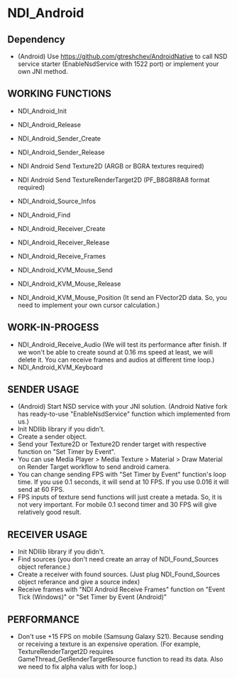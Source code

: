 # NDI_Android

## Dependency
* (Android) Use https://github.com/gtreshchev/AndroidNative to call NSD service starter (EnableNsdService with 1522 port) or implement your own JNI method.

## WORKING FUNCTIONS
* NDI_Android_Init
* NDI_Android_Release

* NDI_Android_Sender_Create
* NDI_Android_Sender_Release
* NDI Android Send Texture2D (ARGB or BGRA textures required)
* NDI Android Send TextureRenderTarget2D (PF_B8G8R8A8 format required)

* NDI_Android_Source_Infos
* NDI_Android_Find
* NDI_Android_Receiver_Create
* NDI_Android_Receiver_Release
* NDI_Android_Receive_Frames

* NDI_Android_KVM_Mouse_Send
* NDI_Android_KVM_Mouse_Release
* NDI_Android_KVM_Mouse_Position (It send an FVector2D data. So, you need to implement your own cursor calculation.)

## WORK-IN-PROGESS
* NDI_Android_Receive_Audio (We will test its performance after finish. If we won't be able to create sound at 0.16 ms speed at least, we will delete it. You can receive frames and audios at different time loop.)
* NDI_Android_KVM_Keyboard

## SENDER USAGE
* (Android) Start NSD service with your JNI solution. (Android Native fork has ready-to-use "EnableNsdService" function which implemented from us.)
* Init NDIlib library if you didn't.
* Create a sender object.
* Send your Texture2D or Texture2D render target with respective function on "Set Timer by Event".
* You can use Media Player > Media Texture > Material > Draw Material on Render Target workflow to send android camera.
* You can change sending FPS with "Set Timer by Event" function's loop time. If you use 0.1 seconds, it will send at 10 FPS. If you use 0.016 it will send at 60 FPS.
* FPS inputs of texture send functions will just create a metada. So, it is not very important. For mobile 0.1 second timer and 30 FPS will give relatively good result.

## RECEIVER USAGE
* Init NDIlib library if you didn't.
* Find sources (you don't need create an array of NDI_Found_Sources object referance.)
* Create a receiver with found sources. (Just plug NDI_Found_Sources object referance and give a source index)
* Receive frames with "NDI Android Receive Frames" function on "Event Tick (Windows)" or "Set Timer by Event (Android)"

## PERFORMANCE
* Don't use +15 FPS on mobile (Samsung Galaxy S21). Because sending or receiving a texture is an expensive operation. (For example, TextureRenderTarget2D requires GameThread_GetRenderTargetResource function to read its data. Also we need to fix alpha valus with for loop.)